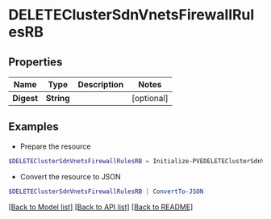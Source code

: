# DELETEClusterSdnVnetsFirewallRulesRB
## Properties

Name | Type | Description | Notes
------------ | ------------- | ------------- | -------------
**Digest** | **String** |  | [optional] 

## Examples

- Prepare the resource
```powershell
$DELETEClusterSdnVnetsFirewallRulesRB = Initialize-PVEDELETEClusterSdnVnetsFirewallRulesRB  -Digest null
```

- Convert the resource to JSON
```powershell
$DELETEClusterSdnVnetsFirewallRulesRB | ConvertTo-JSON
```

[[Back to Model list]](../README.md#documentation-for-models) [[Back to API list]](../README.md#documentation-for-api-endpoints) [[Back to README]](../README.md)


